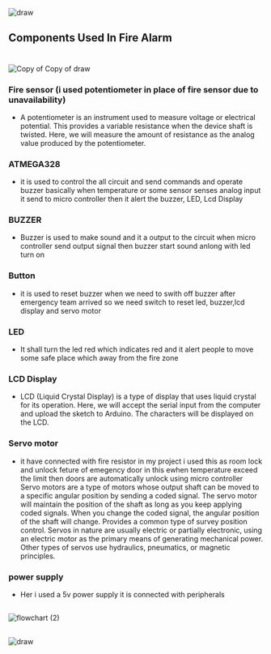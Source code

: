 
![draw](https://user-images.githubusercontent.com/98829237/156922691-f06d3071-48d1-4384-841f-d8b01ca31d5e.png)
##


## Components Used In Fire Alarm
#
![Copy of Copy of draw](https://user-images.githubusercontent.com/98829237/156931658-2bf89966-4d7e-4dfb-9cf8-989e12957f8f.png)

### Fire sensor (i used potentiometer in place of fire sensor due to unavailability)
 * A potentiometer is an instrument used to measure voltage or electrical potential. This provides a variable resistance when the device shaft is twisted. Here, we will measure the amount of resistance as the analog value produced by the potentiometer.



### ATMEGA328
 * it is used to control the all circuit and send commands and operate buzzer basically when temperature or some sensor senses analog input it send to micro
 controller then it alert the buzzer, LED, Lcd Display     

### BUZZER
 * Buzzer is used to make sound and it a output to the circuit when micro controller send output signal then buzzer start sound anlong with led turn on

### Button
 * it is used to reset buzzer when we need to swith off buzzer after emergency team arrived so we need switch to reset led, buzzer,lcd display and servo motor
### LED
* It shall turn the led red which indicates red and it alert people to move some safe place which away from the fire zone
### LCD Display
*  LCD (Liquid Crystal Display) is a type of display that uses liquid crystal for its operation. Here, we will accept the serial input from the computer and upload the sketch to Arduino. The characters will be displayed on the LCD.

### Servo motor 
 * it have connected with fire resistor in my project i used this as room lock and unlock feture of emegency door in this ewhen temperature exceed the limit then doors are automatically unlock using micro controller Servo motors are a type of motors whose output shaft can be moved to a specific angular position by sending a coded signal. The servo motor will maintain the position of the shaft as long as you keep applying coded signals. When you change the coded signal, the angular position of the shaft will change.
Provides a common type of survey position control. Servos in nature are usually electric or partially electronic, using an electric motor as the primary means of generating mechanical power. Other types of servos use hydraulics, pneumatics, or magnetic principles.

### power supply
 * Her i used a 5v power supply it is connected with peripherals
##
![flowchart (2)](https://user-images.githubusercontent.com/98829237/156927005-73d2a261-c01e-406d-bf6f-fd987e6f0bcb.png)

 ##
![draw](https://user-images.githubusercontent.com/98829237/154841779-da2af976-0328-4623-9cd5-789a9e0bdaa2.png)



